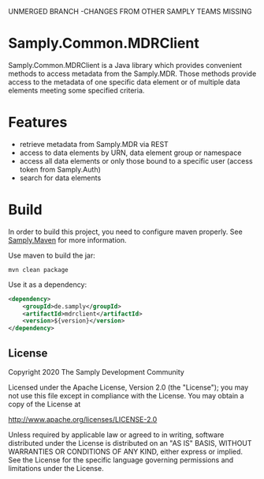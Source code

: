 UNMERGED BRANCH -CHANGES FROM OTHER SAMPLY TEAMS MISSING
# Samply.Common.MDRClient

Samply.Common.MDRClient is a Java library which provides convenient methods
to access metadata from the Samply.MDR. Those  methods provide access to
the metadata of one specific data element or of multiple data elements meeting
some specified criteria.

# Features

- retrieve metadata from Samply.MDR via REST
- access to data elements by URN, data element group or namespace
- access all data elements or only those bound to a specific user (access token
  from Samply.Auth)
- search for data elements

# Build

In order to build this project, you need to configure maven properly.  See
[Samply.Maven](https://bitbucket.org/medinfo_mainz/samply.maven) for more
information.

Use maven to build the jar:

``` 
mvn clean package
```

Use it as a dependency:

```xml
<dependency>
    <groupId>de.samply</groupId>
    <artifactId>mdrclient</artifactId>
    <version>${version}</version>
</dependency>
```

 ## License
        
 Copyright 2020 The Samply Development Community
        
 Licensed under the Apache License, Version 2.0 (the "License"); you may not use this file except in compliance with the License. You may obtain a copy of the License at
        
 http://www.apache.org/licenses/LICENSE-2.0
        
 Unless required by applicable law or agreed to in writing, software distributed under the License is distributed on an "AS IS" BASIS, WITHOUT WARRANTIES OR CONDITIONS OF ANY KIND, either express or implied. See the License for the specific language governing permissions and limitations under the License.
 
